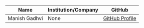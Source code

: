 | Name             | Institution/Company| GitHub                                     |
| ---------------- | -------------------| -----------------------------------------  |
| Manish Gadhvi    | None               |[GitHub Profile](https://github.com/MGadhvi)|
